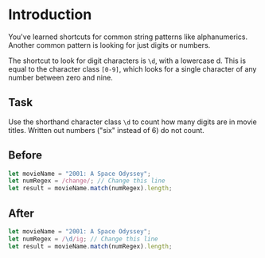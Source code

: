 # Introduction

You've learned shortcuts for common string patterns like alphanumerics. Another common pattern is looking for just digits or numbers.

The shortcut to look for digit characters is `\d`, with a lowercase d. This is equal to the character class `[0-9]`, which looks for a single character of any number between zero and nine.

## Task 
Use the shorthand character class `\d` to count how many digits are in movie titles. Written out numbers ("six" instead of 6) do not count.

## Before

```javascript
let movieName = "2001: A Space Odyssey";
let numRegex = /change/; // Change this line
let result = movieName.match(numRegex).length;
```

## After

```javascript
let movieName = "2001: A Space Odyssey";
let numRegex = /\d/ig; // Change this line
let result = movieName.match(numRegex).length;
```

